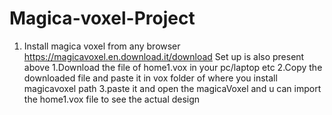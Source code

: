 # Magica-voxel-Project
1. Install magica voxel from any browser 
https://magicavoxel.en.download.it/download
Set up is also present above
1.Download the file of home1.vox in your pc/laptop etc
2.Copy the downloaded file and paste it in vox folder of where you install magicavoxel path
3.paste it and open the magicaVoxel and u can import the home1.vox file to see the actual design
